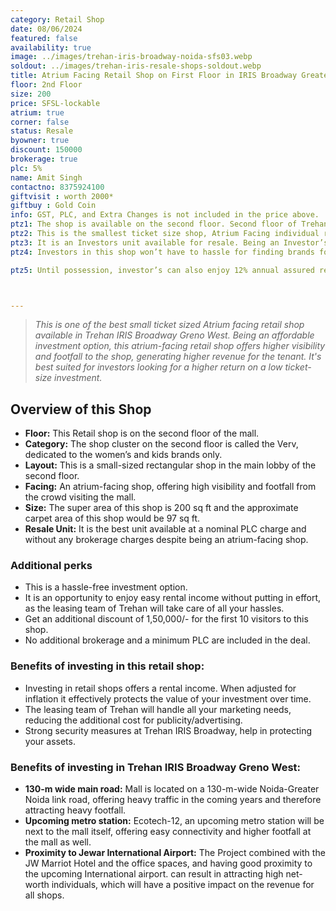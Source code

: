 ```yaml
---
category: Retail Shop
date: 08/06/2024
featured: false
availability: true
image: ../images/trehan-iris-broadway-noida-sfs03.webp
soldout: ../images/trehan-iris-resale-shops-soldout.webp
title: Atrium Facing Retail Shop on First Floor in IRIS Broadway Greater Noida
floor: 2nd Floor
size: 200
price: SFSL-lockable
atrium: true
corner: false
status: Resale
byowner: true
discount: 150000
brokerage: true
plc: 5%
name: Amit Singh
contactno: 8375924100
giftvisit : worth 2000*
giftbuy : Gold Coin
info: GST, PLC, and Extra Changes is not included in the price above.
ptz1: The shop is available on the second floor. Second floor of Trehan IRIS Broadway is dedicated for Womens and Kids Retail Stores.
ptz2: This is the smallest ticket size shop, Atrium Facing individual retail store the second floor on Trehan IRIS Broadway, most likely dedicated to Womens and Kids brands. 
ptz3: It is an Investors unit available for resale. Being an Investor’s unit being directly sold, there won’t be any brokerage included in the price.
ptz4: Investors in this shop won’t have to hassle for finding brands for renting the shop to, this hassle will be taken care by the builder only.

ptz5: Until possession, investor’s can also enjoy 12% annual assured return by the builder.



---
```


> _This is one of the best small ticket sized Atrium facing retail shop available in Trehan IRIS Broadway Greno West. Being an affordable investment option, this atrium-facing retail shop offers higher visibility and footfall to the shop, generating higher revenue for the tenant. It's best suited for investors looking for a higher return on a low ticket-size investment._

## Overview of this Shop
* **Floor:** This Retail shop is on the second floor of the mall.
* **Category:** The shop cluster on the second floor is called the Verv, dedicated to the women’s and kids brands only.
* **Layout:** This is a small-sized rectangular shop in the main lobby of the second floor.
* **Facing:** An atrium-facing shop, offering high visibility and footfall from the crowd visiting the mall.
* **Size:** The super area of this shop is 200 sq ft and the approximate carpet area of this shop would be 97 sq ft.
* **Resale Unit:** It is the best unit available at a nominal PLC charge and without any brokerage charges despite being an atrium-facing shop.

### Additional perks
* This is a hassle-free investment option.
* It is an opportunity to enjoy easy rental income without putting in effort, as the leasing team of Trehan will take care of all your hassles.
* Get an additional discount of 1,50,000/- for the first 10 visitors to this shop.
* No additional brokerage and a minimum PLC are included in the deal.

### Benefits of investing in this retail shop:
* Investing in retail shops offers a rental income. When adjusted for inflation it effectively protects the value of your investment over time.
* The leasing team of Trehan will handle all your marketing needs, reducing the additional cost for publicity/advertising.
* Strong security measures at Trehan IRIS Broadway, help in protecting your assets.

### Benefits of investing in Trehan IRIS Broadway Greno West:
* **130-m wide main road:** Mall is located on a 130-m-wide Noida-Greater Noida link road, offering heavy traffic in the coming years and therefore attracting heavy footfall.
* **Upcoming metro station:** Ecotech-12, an upcoming metro station will be next to the mall itself, offering easy connectivity and higher footfall at the mall as well.
* **Proximity to Jewar International Airport:** The Project combined with the JW Marriot Hotel and the office spaces, and having good proximity to the upcoming International airport. can result in attracting high net-worth individuals, which will have a positive impact on the revenue for all shops.
